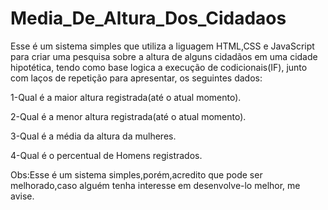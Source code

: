 # Media_De_Altura_Dos_Cidadaos
Esse é um sistema simples que utiliza a liguagem HTML,CSS e JavaScript para criar uma pesquisa sobre a altura de alguns cidadãos em uma cidade hipotética, tendo como base logica a execução de codicionais(IF), junto com laços de repetição para apresentar, os seguintes dados:

1-Qual é a maior altura registrada(até o atual momento).

2-Qual é a menor altura registrada(até o atual momento).

3-Qual é a média da altura da mulheres.

4-Qual é o percentual de Homens registrados.

Obs:Esse é um sistema simples,porém,acredito que pode ser melhorado,caso alguém tenha interesse em desenvolve-lo melhor, me avise.
